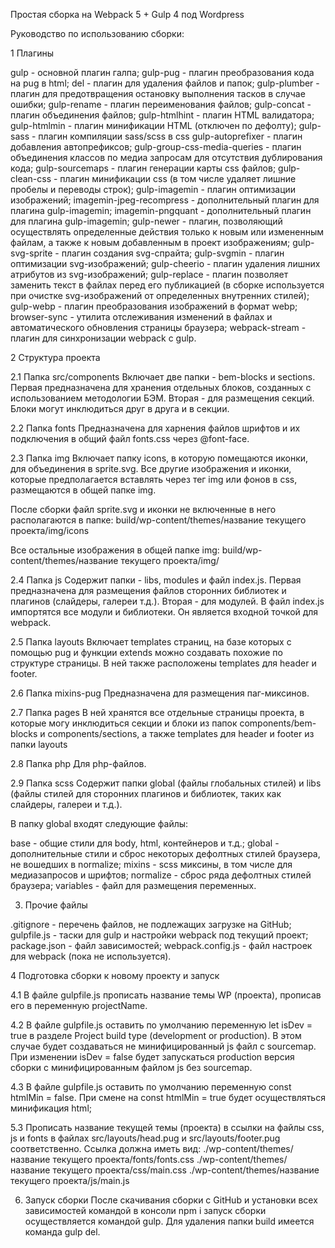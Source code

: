 Простая сборка на Webpack 5 + Gulp 4 под Wordpress

Руководство по использованию сборки:

1 Плагины

gulp - основной плагин галпа;
gulp-pug - плагин преобразования кода на pug в html;
del - плагин для удаления файлов и папок;
gulp-plumber - плагин для предотвращения остановку выполнения тасков в случае ошибки;
gulp-rename - плагин переименования файлов;
gulp-concat - плагин объединения файлов;
gulp-htmlhint - плагин HTML валидатора;
gulp-htmlmin - плагин минификации HTML (отключен по дефолту);
gulp-sass - плагин компиляции sass/scss в css
gulp-autoprefixer - плагин добавления автопрефиксов;
gulp-group-css-media-queries - плагин объединения классов по медиа запросам для отсутствия дублирования кода;
gulp-sourcemaps - плагин генерации карты css файлов;
gulp-clean-css - плагин минификации css (в том числе удаляет лишние пробелы и переводы строк);
gulp-imagemin - плагин оптимизации изображений;
imagemin-jpeg-recompress - дополнительный плагин для плагина gulp-imagemin;
imagemin-pngquant - дополнительный плагин для плагина gulp-imagemin;
gulp-newer - плагин, позволяющий осуществлять определенные действия только к новым или измененным файлам, а также к новым добавленным в проект изображениям;
gulp-svg-sprite - плагин создания svg-спрайта;
gulp-svgmin - плагин оптимизации svg-изображений;
gulp-cheerio - плагин удаления лишних атрибутов из svg-изображений;
gulp-replace - плагин позволяет заменить текст в файлах перед его публикацией (в сборке используется при очистке svg-изображений от определенных внутренних стилей);
gulp-webp - плагин преобразования изображений в формат webp;
browser-sync - утилита отслеживания изменений в файлах и автоматического обновления страницы браузера;
webpack-stream - плагин для синхронизации webpack с gulp.

2 Структура проекта

2.1 Папка src/components 
Включает две папки - bem-blocks и sections. Первая предназначена для хранения отдельных блоков, созданных с использованием методологии БЭМ. Вторая - для размещения секций. Блоки могут инклюдиться друг в друга и в секции. 

2.2 Папка fonts
Предназначена для харнения файлов шрифтов и их подключения в общий файл fonts.css через @font-face.

2.3 Папка img
Включает папку icons, в которую помещаются иконки, для объединения в sprite.svg. Все другие изображения и иконки, которые предполагается вставлять через тег img или фонов в css, размещаются в общей папке img. 

После сборки файл sprite.svg и иконки не включенные в него располагаются в папке:
build/wp-content/themes/название текущего проекта/img/icons

Все остальные изображения в общей папке img:
build/wp-content/themes/название текущего проекта/img/

2.4 Папка js
Содержит папки - libs, modules и файл index.js. Первая предназначена для размещения файлов сторонних библиотек и плагинов (слайдеры, галереи т.д.).
Вторая - для модулей.
В файл index.js импортятся все модули и библиотеки. Он является входной точкой для webpack.

2.5 Папка layouts
Включает templates страниц, на базе которых с помощью pug и функции extends можно создавать похожие по структуре страницы. В ней также расположены templates для header и footer. 

2.6 Папка mixins-pug
Предназначена для размещения паг-миксинов.

2.7 Папка pages
В ней хранятся все отдельные страницы проекта, в которые могу инклюдиться секции и блоки из папок components/bem-blocks и components/sections, а также templates для header и footer из папки layouts

2.8 Папка php
Для php-файлов.

2.9 Папка scss
Содержит папки global (файлы глобальных стилей) и libs (файлы стилей для сторонних плагинов и библиотек, таких как слайдеры, галереи и т.д.).

В папку global входят следующие файлы:

base - общие стили для body, html, контейнеров и т.д.;
global - дополнительные стили и сброс некоторых дефолтных стилей браузера, не вошедших в normalize;
mixins - scss миксины, в том числе для медиазапросов и шрифтов;
normalize - сброс ряда дефолтных стилей браузера;
variables - файл для размещения переменных.

3. Прочие файлы

.gitignore - перечень файлов, не подлежащих загрузке на GitHub;
gulpfile.js - таски для gulp и настройки webpack под текущий проект;
package.json - файл зависимостей;
webpack.config.js - файл настроек для webpack (пока не используется).

4 Подготовка сборки к новому проекту и запуск

4.1 В файле gulpfile.js прописать название темы WP (проекта), прописав его в переменную projectName.

4.2 В файле gulpfile.js оставить по умолчанию переменную let isDev = true в разделе Project build type (development or production). В этом случае будет создаваться не минифицированный js файл с sourcemap. При изменении isDev = false будет запускаться production версия сборки с минифицированным файлом js без sourcemap.

4.3 В файле gulpfile.js оставить по умолчанию переменную const htmlMin = false. При смене на const htmlMin = true
будет осуществляться минификация html;

5.3 Прописать название текущей темы (проекта) в ссылки на файлы css, js и fonts в файлах 
src/layouts/head.pug и src/layouts/footer.pug соответственно. Ссылка должна иметь вид:
./wp-content/themes/название текущего проекта/fonts/fonts.css
./wp-content/themes/название текущего проекта/css/main.css
./wp-content/themes/название текущего проекта/js/main.js

6. Запуск сборки 
После скачивания сборки с GitHub и установки всех зависимостей командой в консоли npm i запуск сборки осуществляется командой gulp. Для удаления папки build имеется команда gulp del.